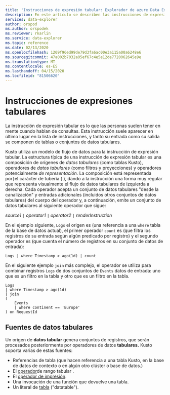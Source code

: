 ```yaml
---
title: 'Instrucciones de expresión tabular: Explorador de azure Data Explorer ( Azure Data Explorer) Microsoft Docs'
description: En este artículo se describen las instrucciones de expresión tabular en el Explorador de datos de Azure.
services: data-explorer
author: orspod
ms.author: orspodek
ms.reviewer: rkarlin
ms.service: data-explorer
ms.topic: reference
ms.date: 02/13/2020
ms.openlocfilehash: 1209f96ed99de79d3fa6ac00e3a115a00a6248e6
ms.sourcegitcommit: 47a002b7032a05ef67c4e5e12de7720062645e9e
ms.translationtype: MT
ms.contentlocale: es-ES
ms.lasthandoff: 04/15/2020
ms.locfileid: "81506620"
---
```

# <a name="tabular-expression-statements"></a>Instrucciones de expresiones tabulares

La instrucción de expresión tabular es lo que las personas suelen tener en mente cuando hablan de consultas. Esta instrucción suele aparecer en último lugar en la lista de instrucciones, y tanto su entrada como su salida se componen de tablas o conjuntos de datos tabulares.

Kusto utiliza un modelo de flujo de datos para la instrucción de expresión tabular. La estructura típica de una instrucción de expresión tabular es una composición de orígenes de *datos tabulares* (como tablas Kusto), operadores de *datos tabulares* (como filtros y proyecciones) y operadores potencialmente *de representación.* La composición está representada por`|`el carácter de tubería ( ), dando a la instrucción una forma muy regular que representa visualmente el flujo de datos tabulares de izquierda a derecha.
Cada operador acepta un conjunto de datos tabulares "desde la canalización" y entradas adicionales (incluidos otros conjuntos de datos tabulares) del cuerpo del operador y, a continuación, emite un conjunto de datos tabulares al siguiente operador que sigue:   

*source1* `|` *operator1* `|` *operator2* `|` *renderInstruction*

En el ejemplo siguiente, `Logs` el origen es (una referencia a una `where` tabla de la base de datos actual), el primer operador `count` es (que filtra los registros de su entrada según algún predicado por registro) y el segundo operador es (que cuenta el número de registros en su conjunto de datos de entrada):

```kusto
Logs | where Timestamp > ago(1d) | count
```

En el siguiente ejemplo `join` más complejo, el operador se utiliza para combinar registros `Logs` de dos conjuntos de `Events` datos de entrada: uno que es un filtro en la tabla y otro que es un filtro en la tabla.

```kusto
Logs 
| where Timestamp > ago(1d) 
| join 
(
    Events 
    | where continent == 'Europe'
) on RequestId 
```

## <a name="tabular-data-sources"></a>Fuentes de datos tabulares

Un origen de **datos tabular** genera conjuntos de registros, que serán procesados posteriormente por operadores de datos **tabulares.** Kusto soporta varias de estas fuentes:

* Referencias de tabla (que hacen referencia a una tabla Kusto, en la base de datos de contexto o en algún otro clúster o base de datos.)
* El [operador](rangeoperator.md)de rango tabular .
* El [operador de impresión](printoperator.md).
* Una invocación de una función que devuelve una tabla.
* Un literal de [tabla](datatableoperator.md) ("datatable").
